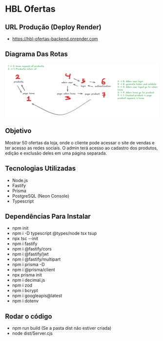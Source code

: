 # HBL Ofertas

## URL Produção (Deploy Render)

- https://hbl-ofertas-backend.onrender.com

## Diagrama Das Rotas

![alt text](diagram.png)

## Objetivo

Mostrar 50 ofertas da loja, onde o cliente pode acessar o site de vendas e ter acesso as redes sociais.
O admin terá acesso ao cadastro dos produtos, edição e exclusão deles em uma página separada.

## Tecnologias Utilizadas

- Node.js
- Fastify
- Prisma
- PostgreSQL (Neon Console)
- Typescript

## Dependências Para Instalar

- npm init
- npm i -D typescript @types/node tsx tsup
- npx tsc --init
- npm i fastify
- npm i @fastify/cors
- npm i @fastify/jwt
- npm i @fastify/multipart
- npm i prisma -D
- npm i @prisma/client
- npx prisma init
- npm i decimal.js
- npm i zod
- npm i bcrypt
- npm i googleapis@latest
- npm i dotenv

## Rodar o código

- npm run build (Se a pasta dist não estiver criada)
- node dist/Server.cjs
